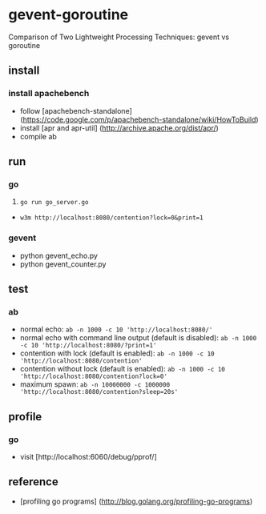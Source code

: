 # gevent-goroutine
Comparison of Two Lightweight Processing Techniques: gevent vs goroutine

## install
### install apachebench
* follow [apachebench-standalone] (https://code.google.com/p/apachebench-standalone/wiki/HowToBuild)
* install [apr and apr-util] (http://archive.apache.org/dist/apr/)
* compile ab

## run
### go
1. `go run go_server.go`
- `w3m http://localhost:8080/contention?lock=0&print=1`

### gevent
* python gevent_echo.py
* python gevent_counter.py

## test
### ab
* normal echo: `ab -n 1000 -c 10 'http://localhost:8080/'`
* normal echo with command line output (default is disabled): `ab -n 1000 -c 10 'http://localhost:8080/?print=1'`
* contention with lock (default is enabled): `ab -n 1000 -c 10 'http://localhost:8080/contention'`
* contention without lock (default is enabled): `ab -n 1000 -c 10 'http://localhost:8080/contention?lock=0'`
* maximum spawn: `ab -n 10000000 -c 1000000 'http://localhost:8080/contention?sleep=20s'`

## profile
### go
* visit [http://localhost:6060/debug/pprof/]

## reference
* [profiling go programs] (http://blog.golang.org/profiling-go-programs)
